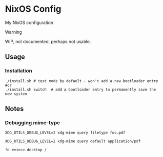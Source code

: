 # NixOS Config

My NixOS configuration.

> [!WARNING]  
> WIP, not documented, perhaps not usable.

## Usage

### Installation
```shell
./install.sh # test mode by default - won't add a new bootloader entry
#or
./install.sh switch  # add a bootloader entry to permanently save the new system
```

## Notes

### Debugging mime-type 

```shell
XDG_UTILS_DEBUG_LEVEL=2 xdg-mime query filetype foo.pdf

XDG_UTILS_DEBUG_LEVEL=2 xdg-mime query default application/pdf

fd evince.desktop /
```